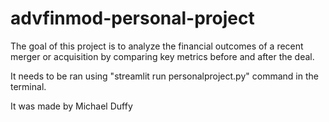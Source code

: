 # advfinmod-personal-project

The goal of this project is to analyze the financial outcomes of a recent merger or acquisition by comparing key metrics before and after the deal. 

It needs to be ran using "streamlit run personalproject.py" command in the terminal. 

It was made by Michael Duffy
